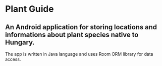 # Plant Guide

## An Android application for storing locations and informations about plant species native to Hungary. 
The app is written in Java language and uses Room ORM library for data access.
